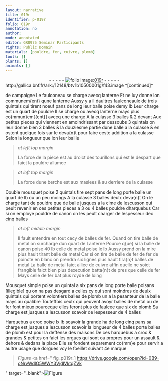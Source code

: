 ```yaml
---
layout: narrative
title: 019r
identifier: p-019r
folio: 019r
annotation: no
author:
mode: annotated
editor: GR8975 Seminar Participants
rights: Public Domain
materials: [pouldre, fer, cuivre, plomb]
tools: []
plants: []
animals: []
---
```


<div class="folio" align="center">- - - - - <a href="http://gallica.bnf.fr/ark:/12148/btv1b10500001g/f43.image" target="_blank"><img src="https://cu-mkp.github.io/2017-workshop-edition/assets/photo-icon.png" alt="folio image: " style="display:inline-block; margin-bottom:-3px;"/>019r</a> - - - - - </div> http://gallica.bnf.fr/ark:/12148/btv1b10500001g/f43.image  
*[continued]*
  
 de campaigne Le faulconeau se charge avecq lanterne Et ne luy donne lon communem{ent} qune lanterne Aussy y a il daultres faulconeaulx de trois <span class="ms">quintal</span>s qui tirent noeuf <span class="ms">pan</span>s de long leur balle poise demy lb Leur charge est un quart de <span class="m">pouldre</span> Il se charge ou avecq lanterne mays plus co{mmun}em[{ent}] avecq une charge A la culasse 3 balles & 2 devant Aux petites pieces qui viennent en amoindrissant par dessoubs 3 <span class="ms">quintal</span>s on leur donne bien 3 balles & la douziesme partie dune balle a la culasse & en ostent quelque fois sur le deva{n}t pour faire ceste addition a la culasse Selon la longueur que lon leur baille
 
> *at left top margin*
> 
>   La force de la piece est au droict des tourillons qui est le despart que faict la <span class="m">pouldre</span> allumee
 
> *at left top margin*
> 
>   La force dune berche est aux maslees & au derriere de la culasse
 
 Double mousquet poise 2 <span class="ms">quintal</span>s tire sept <span class="ms">pan</span>s de long porte balle un quart de lb ou un peu moings A la culasse 3 balles deulx deva{n}t On le charge tant de <span class="m">pouldre</span> que de balle jusques a la cime de lescusson qui peult revenir en ces petites pieces a 3 ou 4 balles <span class="m">pouldre</span> dharquebus Car si on employe <span class="m">pouldre</span> de canon on les peult charger de lespesseur dec cinq balles
 
> *at left middle margin*
> 
>   Il fault entendre en tout cecy de balles de <span class="m">fer</span>. Quand on tire balle de metal on surcharge dun quart de Lanterne Pource q{ue} si la balle de canon poise 40 lb celle de metal poise lx lb Aussy prend on la mire plus hault tirant balle de metal Car si on tire de balle de <span class="m">fer</span> de <span class="m">fer</span> de poincte en blanc on prendra six lignes plus hault tira{n}t balles de metal La balle de metal faict alliee de <span class="m">cuivre</span> affin quelle ne soict frangible faict bien plus dexecution batta{n}t de pres que celle de <span class="m">fer</span> Mays celle de fer bat plus royde de loing
 
 Mousquet simple poise un <span class="ms">quintal</span> a six <span class="ms">pan</span>s de long porte balle poisans [illegible] qu on na pas desgard a celles cy qui sont moindres de deulx <span class="ms">quintal</span>s qui portent volontiers balles de <span class="m">plomb</span> un a la pesanteur de la balle mays au qualibre Touteffois ceulx qui peuvent avoyr balles de metal ou de <span class="m">fer</span> font mieux pourceque elles feront plus de faulcee que six de <span class="m">plomb</span> Sa charge est jusques a lescusson scavoir de lespesseur de 4 balles
 
 Harquebus a croc poise lx <span class="ms">lb</span> scavoir la grande ha de long cinq <span class="ms">pan</span>s sa charge est jusques a lescusson scavoir la longueur de 4 balles porte balles de <span class="m">plomb</span> est pour la deffense des maisons De ces harquebus a croc & grandes & petites on faict les orgues qui sont ou propres pour un assault & dehors & dedans la place Elle se fondent separement co{mm}e pour servir a aultre usage que dorgues voy le foeillet suivant 4e marque 
> *Figure*
> <a href="
fig_p019r_1
https://drive.google.com/open?id=0B9-oNrvWdlO5WWY3VjdlVktqZVk

" target="_blank"><img src="https://cu-mkp.github.io/GR8975-edition/assets/photo-icon.png" alt="Figure" style="display:inline-block; margin-bottom:-3px;"/></a>
 
 